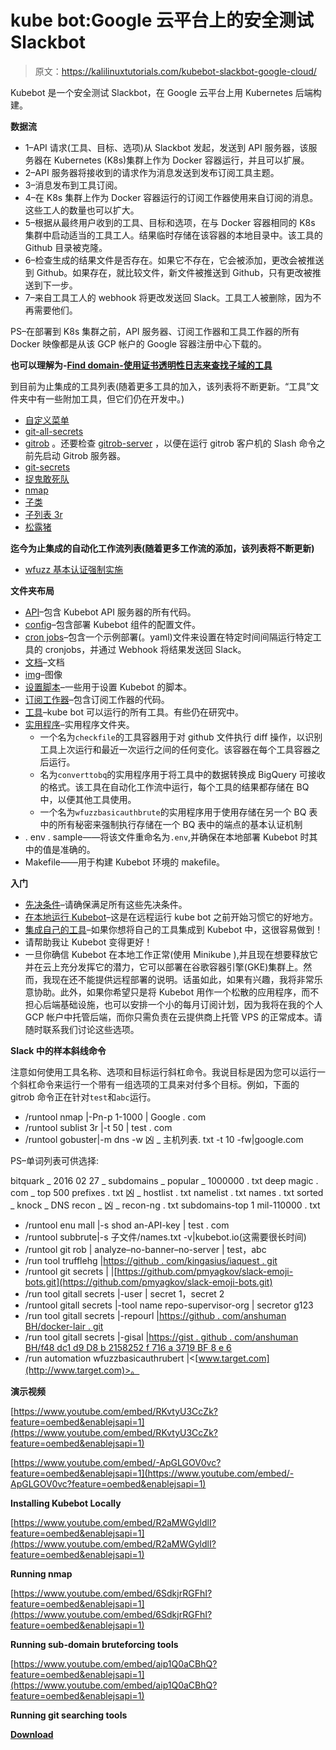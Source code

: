# kube bot:Google 云平台上的安全测试 Slackbot

> 原文：<https://kalilinuxtutorials.com/kubebot-slackbot-google-cloud/>

Kubebot 是一个安全测试 Slackbot，在 Google 云平台上用 Kubernetes 后端构建。

**数据流**

*   1–API 请求(工具、目标、选项)从 Slackbot 发起，发送到 API 服务器，该服务器在 Kubernetes (K8s)集群上作为 Docker 容器运行，并且可以扩展。
*   2–API 服务器将接收到的请求作为消息发送到发布订阅工具主题。
*   3–消息发布到工具订阅。
*   4–在 K8s 集群上作为 Docker 容器运行的订阅工作器使用来自订阅的消息。这些工人的数量也可以扩大。
*   5–根据从最终用户收到的工具、目标和选项，在与 Docker 容器相同的 K8s 集群中启动适当的工具工人。结果临时存储在该容器的本地目录中。该工具的 Github 目录被克隆。
*   6–检查生成的结果文件是否存在。如果它不存在，它会被添加，更改会被推送到 Github。如果存在，就比较文件，新文件被推送到 Github，只有更改被推送到下一步。
*   7–来自工具工人的 webhook 将更改发送回 Slack。工具工人被删除，因为不再需要他们。

PS–在部署到 K8s 集群之前，API 服务器、订阅工作器和工具工作器的所有 Docker 映像都是从该 GCP 帐户的 Google 容器注册中心下载的。

**也可以理解为-[Find domain-使用证书透明性日志来查找子域的工具](https://kalilinuxtutorials.com/findomain-certificate-transparency-subdomains/)**

到目前为止集成的工具列表(随着更多工具的加入，该列表将不断更新。“工具”文件夹中有一些附加工具，但它们仍在开发中。)

*   [自定义菜单](https://github.com/anshumanbh/kubebot/blob/master/tools/enumall/enumall-ab.py)
*   [git-all-secrets](https://github.com/anshumanbh/git-all-secrets)
*   [gitrob](https://github.com/michenriksen/gitrob) 。还要检查 [gitrob-server](https://github.com/anshumanbh/kubebot/blob/master/docs/gitrob-server.md) ，以便在运行 gitrob 客户机的 Slash 命令之前先启动 Gitrob 服务器。
*   [git-secrets](https://github.com/awslabs/git-secrets)
*   [捉鬼敢死队](https://github.com/OJ/gobuster)
*   [nmap](https://nmap.org/)
*   [子类](https://github.com/TheRook/subbrute)
*   [子列表 3r](https://github.com/aboul3la/Sublist3r)
*   [松露猪](https://github.com/dxa4481/truffleHog)

**迄今为止集成的自动化工作流列表(随着更多工作流的添加，该列表将不断更新)**

*   [wfuzz 基本认证强制实施](https://github.com/anshumanbh/kubebot/blob/master/docs/automation-workflow.md)

**文件夹布局**

*   [API](https://github.com/anshumanbh/kubebot/blob/master/api)–包含 Kubebot API 服务器的所有代码。
*   [config](https://github.com/anshumanbh/kubebot/blob/master/config)–包含部署 Kubebot 组件的配置文件。
*   [cron jobs](https://github.com/anshumanbh/kubebot/blob/master/cronjobs)–包含一个示例部署(。yaml)文件来设置在特定时间间隔运行特定工具的 cronjobs，并通过 Webhook 将结果发送回 Slack。
*   [文档](https://github.com/anshumanbh/kubebot/blob/master/docs)–文档
*   [img](https://github.com/anshumanbh/kubebot/blob/master/imgs)–图像
*   [设置脚本](https://github.com/anshumanbh/kubebot/blob/master/setup-scripts)–一些用于设置 Kubebot 的脚本。
*   [订阅工作器](https://github.com/anshumanbh/kubebot/blob/master/subscriptionworker)–包含订阅工作器的代码。
*   [工具](https://github.com/anshumanbh/kubebot/blob/master/tools)–kube bot 可以运行的所有工具。有些仍在研究中。
*   [实用程序](https://github.com/anshumanbh/kubebot/blob/master/utils)–实用程序文件夹。
    *   一个名为`checkfile`的工具容器用于对 github 文件执行 diff 操作，以识别工具上次运行和最近一次运行之间的任何变化。该容器在每个工具容器之后运行。
    *   名为`converttobq`的实用程序用于将工具中的数据转换成 BigQuery 可接收的格式。该工具在自动化工作流中运行，每个工具的结果都存储在 BQ 中，以便其他工具使用。
    *   一个名为`wfuzzbasicauthbrute`的实用程序用于使用存储在另一个 BQ 表中的所有秘密来强制执行存储在一个 BQ 表中的端点的基本认证机制
*   . env . sample——将该文件重命名为`.env`,并确保在本地部署 Kubebot 时其中的值是准确的。
*   Makefile——用于构建 Kubebot 环境的 makefile。

**入门**

*   [先决条件](https://github.com/anshumanbh/kubebot/blob/master/docs/pre-requisites.md)–请确保满足所有这些先决条件。
*   [在本地运行 Kubebot](https://github.com/anshumanbh/kubebot/blob/master/docs/local-kubebot.md)–这是在远程运行 kube bot 之前开始习惯它的好地方。
*   [集成自己的工具](https://github.com/anshumanbh/kubebot/blob/master/docs/integration.md)–如果你想将自己的工具集成到 Kubebot 中，这很容易做到！
*   请帮助我让 Kubebot 变得更好！
*   一旦你确信 Kubebot 在本地工作正常(使用 Minikube ),并且现在想要释放它并在云上充分发挥它的潜力，它可以部署在谷歌容器引擎(GKE)集群上。然而，我现在还不能提供远程部署的说明。话虽如此，如果有兴趣，我将非常乐意协助。此外，如果你希望只是将 Kubebot 用作一个松散的应用程序，而不担心后端基础设施，也可以安排一个小的每月订阅计划，因为我将在我的个人 GCP 帐户中托管后端，而你只需负责在云提供商上托管 VPS 的正常成本。请随时联系我们讨论这些选项。

**Slack 中的样本斜线命令**

注意如何使用工具名称、选项和目标运行斜杠命令。我说目标是因为您可以运行一个斜杠命令来运行一个带有一组选项的工具来对付多个目标。例如，下面的 gitrob 命令正在针对`test`和`abc`运行。

*   /runtool nmap |-Pn-p 1-1000 | Google . com
*   /runtool sublist 3r |-t 50 | test . com
*   /runtool gobuster|-m dns -w 凶 _ 主机列表. txt -t 10 -fw|google.com

PS–单词列表可供选择:

bitquark _ 2016 02 27 _ subdomains _ popular _ 1000000 . txt
deep magic . com _ top 500 prefixes . txt
凶 _ hostlist . txt
namelist . txt
names . txt
sorted _ knock _ DNS recon _ 凶 _ recon-ng . txt
subdomains-top 1 mil-110000 . txt

*   /runtool enu mall |-s shod an-API-key | test . com
*   /runtool subbrute|-s 子文件/names.txt -v|kubebot.io(这需要很长时间)
*   /runtool git rob | analyze–no-banner–no-server | test，abc
*   /run tool trufflehg |[https://github . com/kingasius/iaquest . git](https://github.com/KingAsius/iaquest.git)
*   /runtool git secrets | |[https://github.com/pmyagkov/slack-emoji-bots.git](https://github.com/pmyagkov/slack-emoji-bots.git)
*   /run tool gitall secrets |-user | secret 1，secret 2
*   /runtool gitall secrets |-tool name repo-supervisor-org | secretor g123
*   /run tool gitall secrets |-repourl |[https://github . com/anshuman BH/docker-lair . git](https://github.com/anshumanbh/docker-lair.git)
*   /run tool gitall secrets |-gisal |[https://gist . github . com/anshuman BH/f48 dc1 d9 D8 b 2158252 f 716 a 3719 BF 8 e 6](https://gist.github.com/anshumanbh/f48dc1d9d8b2158252f716a3719bf8e6)
*   /run automation wfuzzbasicauthrubert |<[www.target.com](http://www.target.com)>。

**演示视频**

[https://www.youtube.com/embed/RKvtyU3CcZk?feature=oembed&enablejsapi=1](https://www.youtube.com/embed/RKvtyU3CcZk?feature=oembed&enablejsapi=1)

[https://www.youtube.com/embed/-ApGLGOV0vc?feature=oembed&enablejsapi=1](https://www.youtube.com/embed/-ApGLGOV0vc?feature=oembed&enablejsapi=1)

**Installing Kubebot Locally**

[https://www.youtube.com/embed/R2aMWGyldlI?feature=oembed&enablejsapi=1](https://www.youtube.com/embed/R2aMWGyldlI?feature=oembed&enablejsapi=1)

**Running nmap**

[https://www.youtube.com/embed/6SdkjrRGFhI?feature=oembed&enablejsapi=1](https://www.youtube.com/embed/6SdkjrRGFhI?feature=oembed&enablejsapi=1)

**Running sub-domain bruteforcing tools**

[https://www.youtube.com/embed/aip1Q0aCBhQ?feature=oembed&enablejsapi=1](https://www.youtube.com/embed/aip1Q0aCBhQ?feature=oembed&enablejsapi=1)

**Running git searching tools**

[**Download**](https://github.com/anshumanbh/kubebot)